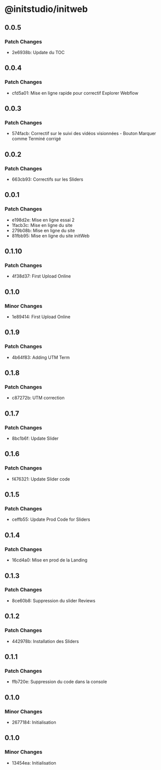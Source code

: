 # @initstudio/initweb

## 0.0.5

### Patch Changes

- 2e6938b: Update du TOC

## 0.0.4

### Patch Changes

- cfd5a01: Mise en ligne rapide pour correctif Explorer Webflow

## 0.0.3

### Patch Changes

- 574facb: Correctif sur le suivi des vidéos visionnées - Bouton Marquer comme Terminé corrigé

## 0.0.2

### Patch Changes

- 663cb93: Correctifs sur les Sliders

## 0.0.1

### Patch Changes

- e198d2e: Mise en ligne essai 2
- 1facb3c: Mise en ligne du site
- 279b08b: Mise en ligne du site
- 81fbb95: Mise en ligne du site initWeb

## 0.1.10

### Patch Changes

- 4f38d37: First Upload Online

## 0.1.0

### Minor Changes

- 1e89414: First Upload Online

## 0.1.9

### Patch Changes

- 4b64f83: Adding UTM Term

## 0.1.8

### Patch Changes

- c87272b: UTM correction

## 0.1.7

### Patch Changes

- 8bc1b6f: Update Slider

## 0.1.6

### Patch Changes

- f476321: Update Slider code

## 0.1.5

### Patch Changes

- ceffb55: Update Prod Code for Sliders

## 0.1.4

### Patch Changes

- 16cd4a0: Mise en prod de la Landing

## 0.1.3

### Patch Changes

- 8ce60b8: Suppression du slider Reviews

## 0.1.2

### Patch Changes

- 442978b: Installation des Sliders

## 0.1.1

### Patch Changes

- ffb720e: Suppression du code dans la console

## 0.1.0

### Minor Changes

- 2677184: Initialisation

## 0.1.0

### Minor Changes

- 13454ea: Initialisation
